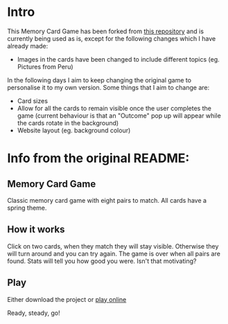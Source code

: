 # Intro

This Memory Card Game has been forked from [this repository](https://github.com/saelsa/memory-card-game) and is currently being used as is, except for the following changes which I have already made:
* Images in the cards have been changed to include different topics (eg. Pictures from Peru)

In the following days I aim to keep changing the original game to personalise it to my own version. Some things that I aim to change are:
* Card sizes
* Allow for all the cards to remain visible once the user completes the game (current behaviour is that an "Outcome" pop up will appear while the cards rotate in the background)
* Website layout (eg. background colour)



# Info from the original README:

## Memory Card Game

Classic memory card game with eight pairs to match. All cards have a spring theme.

## How it works

Click on two cards, when they match they will stay visible. Otherwise they will turn around and you can try again. The game is over when all pairs are found. Stats will tell you how good you were. Isn't that motivating?

## Play 

Either download the project or [play online](https://scinana.github.io/memory-card-game/)

Ready, steady, go!


